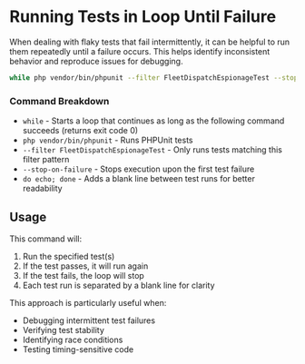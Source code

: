 # Running Tests in Loop Until Failure

When dealing with flaky tests that fail intermittently, it can be helpful to run them repeatedly until a failure occurs. This helps identify inconsistent behavior and reproduce issues for debugging.

```bash
while php vendor/bin/phpunit --filter FleetDispatchEspionageTest --stop-on-failure; do echo; done
```

### Command Breakdown

- `while` - Starts a loop that continues as long as the following command succeeds (returns exit code 0)
- `php vendor/bin/phpunit` - Runs PHPUnit tests
- `--filter FleetDispatchEspionageTest` - Only runs tests matching this filter pattern
- `--stop-on-failure` - Stops execution upon the first test failure
- `do echo; done` - Adds a blank line between test runs for better readability

## Usage

This command will:
1. Run the specified test(s)
2. If the test passes, it will run again
3. If the test fails, the loop will stop
4. Each test run is separated by a blank line for clarity

This approach is particularly useful when:
- Debugging intermittent test failures
- Verifying test stability
- Identifying race conditions
- Testing timing-sensitive code